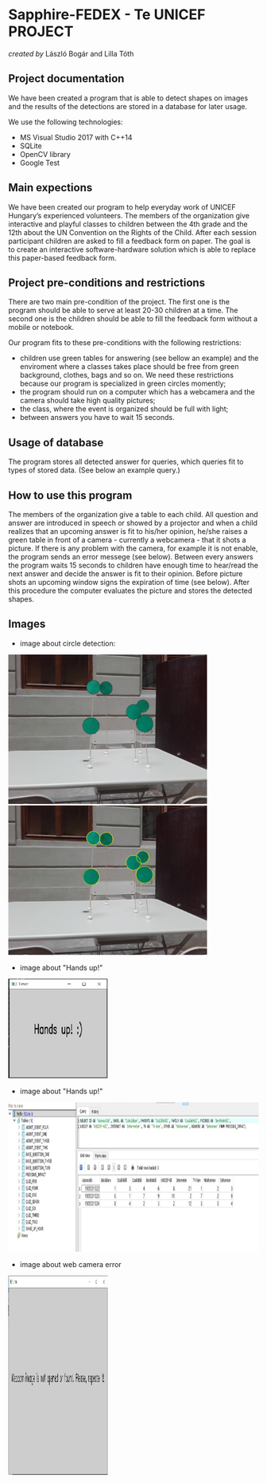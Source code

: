# Sapphire-FEDEX - Te UNICEF PROJECT

_created by_ László Bogár and Lilla Tóth

## Project documentation

We have been created a program that is able to detect shapes on images and the results of the detections are stored in a database for later usage.<br/>

We use the following technologies:
* MS Visual Studio 2017 with C++14
* SQLite 
* OpenCV library
* Google Test<br/>

## Main expections

We have been created our program to help everyday work of UNICEF Hungary’s experienced volunteers. The members of the organization give interactive and playful classes to children between the 4th grade and the 12th about the UN Convention on the Rights of the Child. After each session participant children are asked to fill a feedback form on paper. The goal is to create an interactive software-hardware solution which is able to replace this paper-based feedback form.<br/>

## Project pre-conditions and restrictions

There are two main pre-condition of the project. The first one is the program should be able to serve at least 20-30 children at a time. The second one is the children should be able to fill the feedback form without a mobile or notebook.<br/>

Our program fits to these pre-conditions with the following restrictions:

- children use green tables for answering (see bellow an example) and the enviroment where a classes takes place should be free from green background, clothes, bags and so on. We need these restrictions because our program is specialized in green circles momently;
- the program should run on a computer which has a webcamera and the camera should take high quality pictures;
- the class, where the event is organized should be full with light;
- between answers you have to wait 15 seconds.<br/>

## Usage of database

The program stores all detected answer for queries, which queries fit to types of stored data. (See below an example query.)<br/>

## How to use this program

The members of the organization give a table to each child. All question and answer are introduced in speech or showed by a projector and when a child realizes that an upcoming answer is fit to his/her opinion, he/she raises a green table in front of a camera - currently a webcamera - that it shots a picture. If there is any problem with the camera, for example it is not enable, the program sends an error messege (see below).
Between every answers the program waits 15 seconds to children have enough time to hear/read the next answer and decide the answer is fit to their opinion. Before picture shots an upcoming window signs the expiration of time (see below). After this procedure the computer evaluates the picture and stores the detected shapes.<br/>

## Images

 - image about circle detection:
 
<img src="img/img01.jpg" alt="three_circles" width="400" height="300">

<img src="img/result.jpg" alt="result_image" width="400" height="300">

 - image about "Hands up!"
 
<img src="img/hands_up.jpg" alt="hands_up" width="200" height="200">
 
  - image about "Hands up!"
 
<img src="img/sql.jpg" alt="sql" width="700" height="300">
   
  - image about web camera error
 
<img src="img/error.jpg" alt="error" width="200" height="400">
 
 